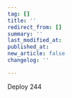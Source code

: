 ```yaml
---
tag: []
title: ''
redirect_from: []
summary: ''
last_modified_at: 
published_at: 
new_article: false
changelog: ''

---
```

Deploy 244